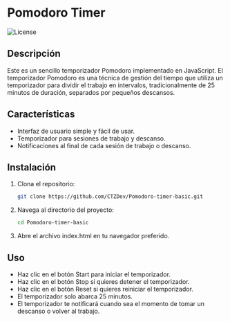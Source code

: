 # Pomodoro Timer

![License](https://img.shields.io/github/license/CTZDev/Pomodoro-timer-basic)

## Descripción

Este es un sencillo temporizador Pomodoro implementado en JavaScript. El temporizador Pomodoro es una técnica de gestión del tiempo que utiliza un temporizador para dividir el trabajo en intervalos, tradicionalmente de 25 minutos de duración, separados por pequeños descansos.

## Características

- Interfaz de usuario simple y fácil de usar.
- Temporizador para sesiones de trabajo y descanso.
- Notificaciones al final de cada sesión de trabajo o descanso.

## Instalación

1. Clona el repositorio:
   ```bash
   git clone https://github.com/CTZDev/Pomodoro-timer-basic.git

2. Navega al directorio del proyecto:
   ```bash
   cd Pomodoro-timer-basic

3. Abre el archivo index.html en tu navegador preferido.

## Uso
- Haz clic en el botón Start para iniciar el temporizador.
- Haz clic en el botón Stop si quieres detener el temporizador.
- Haz clic en el botón Reset si quieres reiniciar el temporizador.
- El temporizador solo abarca 25 minutos.
- El temporizador te notificará cuando sea el momento de tomar un descanso o volver al trabajo.

